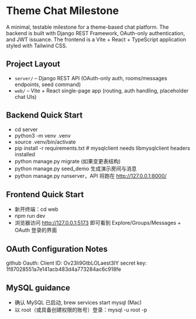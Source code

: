 # Theme Chat Milestone
A minimal, testable milestone for a theme-based chat platform. The backend is built with Django REST Framework, OAuth-only authentication, and JWT issuance. The frontend is a Vite + React + TypeScript application styled with Tailwind CSS.

## Project Layout
- `server/` – Django REST API (OAuth-only auth, rooms/messages endpoints, seed command)
- `web/` – Vite + React single-page app (routing, auth handling, placeholder chat UIs)

## Backend Quick Start
- cd server
- python3 -m venv .venv
- source .venv/bin/activate
- pip install -r requirements.txt  # mysqlclient needs libmysqlclient headers installed
- python manage.py migrate (如果变更表结构)
- python manage.py seed_demo 生成演示房间与消息
- python manage.py runserver，API 将跑在 http://127.0.0.1:8000/


## Frontend Quick Start
- 新开终端：cd web
- npm run dev
- 浏览器访问 http://127.0.0.1:5173 即可看到 Explore/Groups/Messages + OAuth 登录的界面

## OAuth Configuration Notes
github Oauth:
Client ID: Ov23li9GtbLOLaest3IY
secret key: 1f87028551a7e141acb483d4a773284ac6c918fe

## MySQL guidance
- 确认 MySQL 已启动, brew services start mysql (Mac)
- 以 root（或具备创建权限的账号）登录：mysql -u root -p
